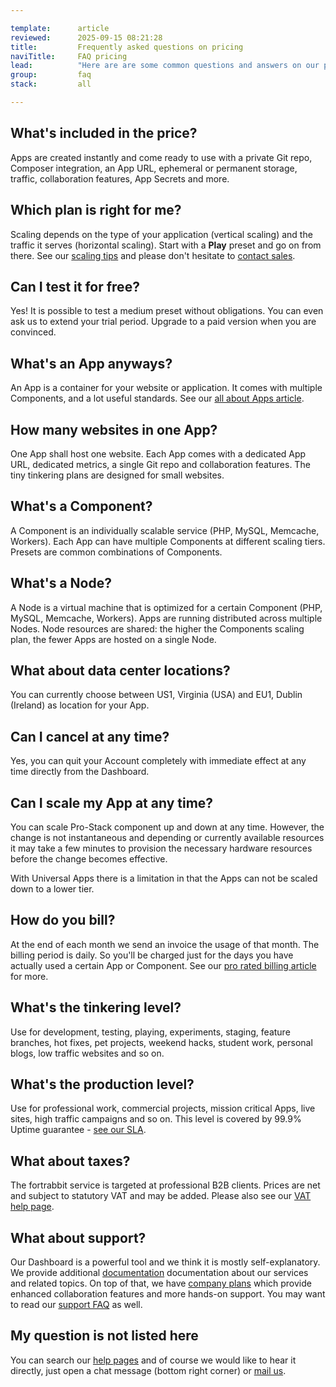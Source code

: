 ```yaml
---

template:      article
reviewed:      2025-09-15 08:21:28
title:         Frequently asked questions on pricing
naviTitle:     FAQ pricing
lead:          "Here are are some common questions and answers on our pricing and billing."
group:         faq
stack:         all

---
```


## What's included in the price?

Apps are created instantly and come ready to use with a private Git repo, Composer integration, an App URL, ephemeral or permanent storage, traffic, collaboration features, App Secrets and more.

## Which plan is right for me?

Scaling depends on the type of your application (vertical scaling) and the traffic it serves (horizontal scaling). Start with a **Play** preset and go on from there. See our [scaling tips](/scaling) and please don't hesitate to [contact sales](mailto:sales@fortrabbit.com).

## Can I test it for free?

Yes! It is possible to test a medium preset without obligations. You can even ask us to extend your trial period. Upgrade to a paid version when you are convinced.

## What's an App anyways?

An App is a container for your website or application. It comes with multiple Components, and a lot useful standards. See our [all about Apps article](/app).

## How many websites in one App?

One App shall host one website. Each App comes with a dedicated App URL, dedicated metrics, a single Git repo and collaboration features. The tiny tinkering plans are designed for small websites.

## What's a Component?

A Component is an individually scalable service (PHP, MySQL, Memcache, Workers). Each App can have multiple Components at different scaling tiers. Presets are common combinations of Components.

## What's a Node?

A Node is a virtual machine that is optimized for a certain Component (PHP, MySQL, Memcache, Workers). Apps are running distributed across multiple Nodes. Node resources are shared: the higher the Components scaling plan, the fewer Apps are hosted on a single Node.

## What about data center locations?

You can currently choose between US1, Virginia (USA) and EU1, Dublin (Ireland) as location for your App.

## Can I cancel at any time?

Yes, you can quit your Account completely with immediate effect at any time directly from the Dashboard.

## Can I scale my App at any time?

You can scale Pro-Stack component up and down at any time. However, the change is not instantaneous and depending or currently available resources it may take a few minutes to provision the necessary hardware resources before the change becomes effective.

With Universal Apps there is a limitation in that the Apps can not be scaled down to a lower tier.

## How do you bill?

At the end of each month we send an invoice the usage of that month. The billing period is daily. So you'll be charged just for the days you have actually used a certain App or Component. See our [pro rated billing article](pro-rated-billing) for more.

## What's the tinkering level?

Use for development, testing, playing, experiments, staging, feature branches, hot fixes, pet projects, weekend hacks, student work, personal blogs, low traffic websites and so on.

## What's the production level?

Use for professional work, commercial projects, mission critical Apps, live sites, high traffic campaigns and so on. This level is covered by 99.9% Uptime guarantee - [see our SLA](https://www.fortrabbit.com/uptime).

## What about taxes?

The fortrabbit service is targeted at professional B2B clients. Prices are net and subject to statutory VAT and may be added. Please also see our [VAT help page](/vat).

## What about support?

Our Dashboard is a powerful tool and we think it is mostly self-explanatory. We provide additional [documentation](/) documentation about our services and related topics. On top of that, we have [company plans](https://www.fortrabbit.com/company-plans) which provide enhanced collaboration features and more hands-on support. You may want to read our [support FAQ](/faq-support) as well.

## My question is not listed here

You can search our [help pages](/) and of course we would like to hear it directly, just open a chat message (bottom right corner) or [mail us](mailto:sales@fortrabbit.com).
